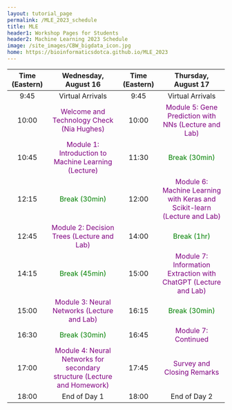 ```yaml
---
layout: tutorial_page
permalink: /MLE_2023_schedule
title: MLE
header1: Workshop Pages for Students
header2: Machine Learning 2023 Schedule
image: /site_images/CBW_bigdata_icon.jpg
home: https://bioinformaticsdotca.github.io/MLE_2023
---
```



| Time (Eastern) |                                         Wednesday, August 16                                         | Time (Eastern) |                                         Thursday, August 17                                          |
| :------------: | :--------------------------------------------------------------------------------------------------: | :------------: | :--------------------------------------------------------------------------------------------------: |
|      9:45      |                                           Virtual Arrivals                                           |      9:45      |                                           Virtual Arrivals                                           |
|     10:00      |                              <font color="purple">Welcome and Technology Check (Nia Hughes)</font>                               |     10:00      |              <font color="purple">Module 5: Gene Prediction with NNs (Lecture and Lab)               |
|     10:45      |           <font color="purple">Module 1: Introduction to Machine Learning (Lecture)</font>           |     11:30      |                               <font color="green">Break (30min)</font>                               |
|     12:15      |                               <font color="green">Break (30min)</font>                               |     12:00      | <font color="purple">Module 6: Machine Learning with Keras and Scikit-learn (Lecture and Lab)</font> |
|     12:45      |                <font color="purple">Module 2: Decision Trees (Lecture and Lab)</font>                |     14:00      |                                <font color="green">Break (1hr)</font>                                |
|     14:15      |                               <font color="green">Break (45min)</font>                               |     15:00      |     <font color="purple">Module 7: Information Extraction with ChatGPT (Lecture and Lab)</font>      |
|     15:00      |               <font color="purple">Module 3: Neural Networks (Lecture and Lab)</font>                |     16:15      |                               <font color="green">Break (30min)</font>                               |
|     16:30      |                               <font color="green">Break (30min)</font>                               |     16:45      |                           <font color="purple">Module 7: Continued</font>                            |
|     17:00      | <font color="purple">Module 4: Neural Networks for secondary structure (Lecture and Homework)</font> |     17:45      |                                      <font color="purple">Survey and Closing Remarks</font>                                      |
|     18:00      |                                             End of Day 1                                             |     18:00      |                                             End of Day 2                                             |